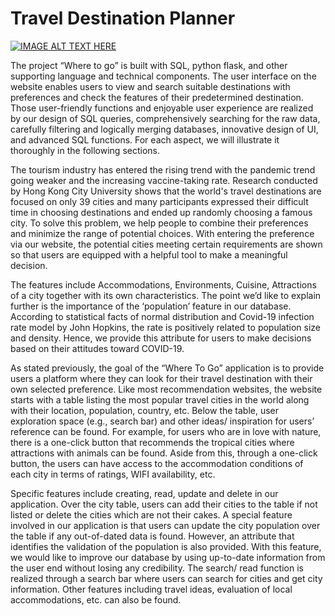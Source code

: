 # Travel Destination Planner

[![IMAGE ALT TEXT HERE](https://github.com/yuehaoshi/myFiles/blob/main/WebPics/WhereToGo%20Project/WhereToGo1.png)](https://www.youtube.com/watch?v=IezLfJvYMNo)

The project “Where to go” is built with SQL, python flask, and other supporting language and technical components. The user interface on the website enables users to view and search suitable destinations with preferences and check the features of their predetermined destination. Those user-friendly functions and enjoyable user experience are realized by our design of SQL queries, comprehensively searching for the raw data, carefully filtering and logically merging databases, innovative design of UI, and advanced SQL functions. For each aspect, we will illustrate it thoroughly in the following sections.

The tourism industry has entered the rising trend with the pandemic trend going weaker and the increasing vaccine-taking rate. Research conducted by Hong Kong City University shows that the world's travel destinations are focused on only 39 cities and many participants expressed their difficult time in choosing destinations and ended up randomly choosing a famous city. To solve this problem, we help people to combine their preferences and minimize the range of potential choices. With entering the preference via our website, the potential cities meeting certain requirements are shown so that users are equipped with a helpful tool to make a meaningful decision.

The features include Accommodations, Environments, Cuisine, Attractions of a city together with its own characteristics. The point we’d like to explain further is the importance of the ‘population’ feature in our database. According to statistical facts of normal distribution and Covid-19 infection rate model by John Hopkins, the rate is positively related to population size and density. Hence, we provide this attribute for users to make decisions based on their attitudes toward COVID-19.

As stated previously, the goal of the “Where To Go” application is to provide users a platform where they can look for their travel destination with their own selected preference. Like most recommendation websites, the website starts with a table listing the most popular travel cities in the world along with their location, population, country, etc. Below the table, user exploration space (e.g., search bar) and other ideas/ inspiration for users’ reference can be found. For example, for users who are in love with nature, there is a one-click button that recommends the tropical cities where attractions with animals can be found. Aside from this, through a one-click button, the users can have access to the accommodation conditions of each city in terms of ratings, WIFI availability, etc.

Specific features include creating, read, update and delete in our application. Over the city table, users can add their cities to the table if not listed or delete the cities which are not their cakes. A special feature involved in our application is that users can update the city population over the table if any out-of-dated data is found. However, an attribute that identifies the validation of the population is also provided. With this feature, we would like to improve our database by using up-to-date information from the user end without losing any credibility. The search/ read function is realized through a search bar where users can search for cities and get city information. Other features including travel ideas, evaluation of local accommodations, etc. can also be found.
